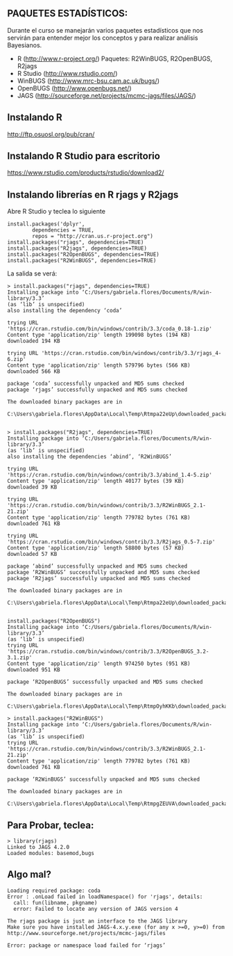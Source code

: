 ## PAQUETES ESTADÍSTICOS:
Durante el curso se manejarán varios paquetes estadísticos que nos servirán para entender mejor los conceptos y para realizar análisis Bayesianos.
* R (http://www.r-project.org/)
Paquetes: R2WinBUGS, R2OpenBUGS, R2jags
* R Studio (http://www.rstudio.com/)
* WinBUGS (http://www.mrc-bsu.cam.ac.uk/bugs/)
* OpenBUGS (http://www.openbugs.net/)
* JAGS (http://sourceforge.net/projects/mcmc-jags/files/JAGS/) 

## Instalando R
http://ftp.osuosl.org/pub/cran/

## Instalando R Studio para escritorio

https://www.rstudio.com/products/rstudio/download2/

## Instalando librerías en R rjags y R2jags

Abre R Studio y teclea lo siguiente
```
install.packages('dplyr', 
	    dependencies = TRUE, 
	    repos = "http://cran.us.r-project.org")
install.packages("rjags", dependencies=TRUE) 
install.packages("R2jags", dependencies=TRUE)
install.packages("R2OpenBUGS", dependencies=TRUE)
install.packages("R2WinBUGS", dependencies=TRUE)
```

La salida se verá:

```
> install.packages("rjags", dependencies=TRUE) 
Installing package into ‘C:/Users/gabriela.flores/Documents/R/win-library/3.3’
(as ‘lib’ is unspecified)
also installing the dependency ‘coda’

trying URL 'https://cran.rstudio.com/bin/windows/contrib/3.3/coda_0.18-1.zip'
Content type 'application/zip' length 199098 bytes (194 KB)
downloaded 194 KB

trying URL 'https://cran.rstudio.com/bin/windows/contrib/3.3/rjags_4-6.zip'
Content type 'application/zip' length 579796 bytes (566 KB)
downloaded 566 KB

package ‘coda’ successfully unpacked and MD5 sums checked
package ‘rjags’ successfully unpacked and MD5 sums checked

The downloaded binary packages are in
	C:\Users\gabriela.flores\AppData\Local\Temp\Rtmpa22eUp\downloaded_packages
	
	
> install.packages("R2jags", dependencies=TRUE)
Installing package into ‘C:/Users/gabriela.flores/Documents/R/win-library/3.3’
(as ‘lib’ is unspecified)
also installing the dependencies ‘abind’, ‘R2WinBUGS’

trying URL 'https://cran.rstudio.com/bin/windows/contrib/3.3/abind_1.4-5.zip'
Content type 'application/zip' length 40177 bytes (39 KB)
downloaded 39 KB

trying URL 'https://cran.rstudio.com/bin/windows/contrib/3.3/R2WinBUGS_2.1-21.zip'
Content type 'application/zip' length 779782 bytes (761 KB)
downloaded 761 KB

trying URL 'https://cran.rstudio.com/bin/windows/contrib/3.3/R2jags_0.5-7.zip'
Content type 'application/zip' length 58800 bytes (57 KB)
downloaded 57 KB

package ‘abind’ successfully unpacked and MD5 sums checked
package ‘R2WinBUGS’ successfully unpacked and MD5 sums checked
package ‘R2jags’ successfully unpacked and MD5 sums checked

The downloaded binary packages are in
	C:\Users\gabriela.flores\AppData\Local\Temp\Rtmpa22eUp\downloaded_packages


install.packages("R2OpenBUGS")
Installing package into ‘C:/Users/gabriela.flores/Documents/R/win-library/3.3’
(as ‘lib’ is unspecified)
trying URL 'https://cran.rstudio.com/bin/windows/contrib/3.3/R2OpenBUGS_3.2-3.1.zip'
Content type 'application/zip' length 974250 bytes (951 KB)
downloaded 951 KB

package ‘R2OpenBUGS’ successfully unpacked and MD5 sums checked

The downloaded binary packages are in
	C:\Users\gabriela.flores\AppData\Local\Temp\RtmpOyhKKb\downloaded_packages
	
> install.packages("R2WinBUGS")
Installing package into ‘C:/Users/gabriela.flores/Documents/R/win-library/3.3’
(as ‘lib’ is unspecified)
trying URL 'https://cran.rstudio.com/bin/windows/contrib/3.3/R2WinBUGS_2.1-21.zip'
Content type 'application/zip' length 779782 bytes (761 KB)
downloaded 761 KB

package ‘R2WinBUGS’ successfully unpacked and MD5 sums checked

The downloaded binary packages are in
	C:\Users\gabriela.flores\AppData\Local\Temp\RtmpgZEUVA\downloaded_packages
```
## Para Probar, teclea:
```
> library(rjags)
Linked to JAGS 4.2.0
Loaded modules: basemod,bugs
```

## Algo mal?
```
Loading required package: coda
Error : .onLoad failed in loadNamespace() for 'rjags', details:
  call: fun(libname, pkgname)
  error: Failed to locate any version of JAGS version 4

The rjags package is just an interface to the JAGS library
Make sure you have installed JAGS-4.x.y.exe (for any x >=0, y>=0) from
http://www.sourceforge.net/projects/mcmc-jags/files

Error: package or namespace load failed for ‘rjags’
```

